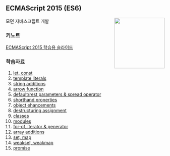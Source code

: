 ## ECMAScript 2015 (ES6)

<img src="https://s3.amazonaws.com/media-p.slid.es/uploads/760612/images/4378168/es6.png" alt="" width="160" align="right">

모던 자바스크립트 개발

### 키노트

[ECMAScript 2015 학습용 슬라이드](https://slides.com/yamoo9/es6)

### 학습자료

1. [let, const](./ES6/step-by-step/01__let-const.js)
1. [template literals](./ES6/step-by-step/02__template-strings.js)
1. [string additions](./ES6/step-by-step/03__string-additions.js)
1. [arrow function](./ES6/step-by-step/04__arrow-function.js)
1. [default/rest parameters & spread operator](./ES6/step-by-step/05__parameters-spread.js)
1. [shorthand properties](./ES6/step-by-step/06__parameters-spread.js)
1. [object ehancements](./ES6/step-by-step/07__object-ehancements.js)
1. [destructuring assignment](./ES6/step-by-step/08__destructuring-assignment.js)
1. [classes](./ES6/step-by-step/09__classes.js)
1. [modules](./ES6/step-by-step/10__modules.js)
1. [for-of, iterator & generator](./ES6/step-by-step/11__for-of_iterator_generator.js)
1. [array additions](./ES6/step-by-step/12__array-additions.js)
1. [set, map](./ES6/step-by-step/13__set-map.js)
1. [weakset, weakmap](./ES6/step-by-step/14__weakset-weakmap.js)
1. [promise](./ES6/step-by-step/15__promise.js)